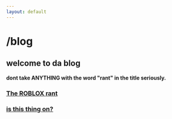 ```yaml
---
layout: default
---
```


# /blog

## welcome to da blog

**dont take ANYTHING with the word "rant" in the title seriously.**

### [The ROBLOX **rant**](http://jased.site/blog/the-roblox-rant)

### [is this thing on?](http://jased.site/blog/is-this-thing-on)